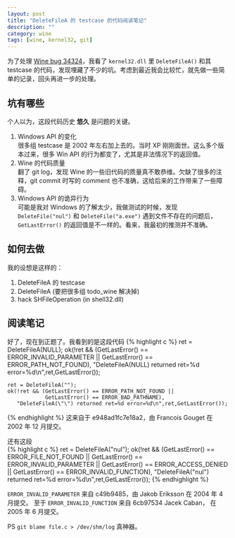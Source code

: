 ```yaml
---
layout: post
title: "DeleteFileA 的 testcase 的代码阅读笔记"
description: ""
category: wine
tags: [wine, kernel32, git]
---
```


为了处理 [Wine bug 34324](http://bugs.winehq.org/show_bug.cgi?id=34324)，我看了 `kernel32.dll` 里 `DeleteFileA()` 和其 testcase 的代码，发现埋藏了不少的坑。考虑到最近我会比较忙，就先做一些简单的记录，回头再进一步的处理。

坑有哪些
---
个人以为，这段代码历史 **悠久** 是问题的关键。  
1. Windows API 的变化  
很多组 testcase 是 2002 年左右加上去的。当时 XP 刚刚面世。这么多个版本过来，很多 Win API 的行为都变了，尤其是非法情况下的返回值。  
2. Wine 的代码质量  
翻了 git log，发现 Wine 的一些旧代码的质量真不敢恭维。欠缺了很多的注释，git commit 时写的 comment 也不准确，这给后来的工作带来了一些障碍。  
3. Windows API 的诡异行为  
可能是我对 Windows 的了解太少，我做测试的时候，发现 `DeleteFile("nul")` 和 `DeleteFile("a.exe")` 遇到文件不存在的问题后，`GetLastError()` 的返回值是不一样的。看来，我最初的推测并不准确。


如何去做
--
我的设想是这样的：  
1. DeleteFileA 的 testcase  
2. DeleteFileA (要把很多组 todo_wine 解决掉)  
3. hack SHFileOperation (in shell32.dll)  

阅读笔记
----
好了，现在到正题了。我看到的是这段代码
{% highlight c %}
    ret = DeleteFileA(NULL);
    ok(!ret && (GetLastError() == ERROR_INVALID_PARAMETER ||
                GetLastError() == ERROR_PATH_NOT_FOUND),
       "DeleteFileA(NULL) returned ret=%d error=%d\n",ret,GetLastError());

    ret = DeleteFileA("");
    ok(!ret && (GetLastError() == ERROR_PATH_NOT_FOUND ||
                GetLastError() == ERROR_BAD_PATHNAME),
       "DeleteFileA(\"\") returned ret=%d error=%d\n",ret,GetLastError());
{% endhighlight %}
这来自于  e948ad1fc7e18a2，由 Francois Gouget 在 2002 年 12 月提交。

还有这段  
{% highlight c %}
    ret = DeleteFileA("nul");
    ok(!ret && (GetLastError() == ERROR_FILE_NOT_FOUND ||
                GetLastError() == ERROR_INVALID_PARAMETER ||
                GetLastError() == ERROR_ACCESS_DENIED ||
                GetLastError() == ERROR_INVALID_FUNCTION),
       "DeleteFileA(\"nul\") returned ret=%d error=%d\n",ret,GetLastError());
{% endhighlight %}

`ERROR_INVALID_PARAMETER` 来自 c49b9485，由 Jakob Eriksson 在 2004 年 4 月提交。 至于 `ERROR_INVALID_FUNCTION` 来自 6cb97534 Jacek Caban， 在 2005 年 6 月提交。


PS `git blame file.c > /dev/shm/log` 真神器。

